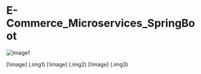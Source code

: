 # E-Commerce_Microservices_SpringBoot


![Image1](path/to/image)

[!image] (.img1)
[!image] (.img2)
[!image] (.img3)